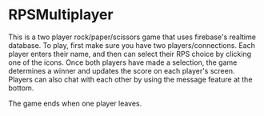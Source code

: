 # RPSMultiplayer

This is a two player rock/paper/scissors game that uses firebase's realtime database.  To play, first make sure you have two players/connections.  Each player enters their name, and then can select their RPS choice by clicking one of the icons.  Once both players have made a selection, the game determines a winner and updates the score on each player's screen.  Players can also chat with each other by using the message feature at the bottom.

The game ends when one player leaves.  